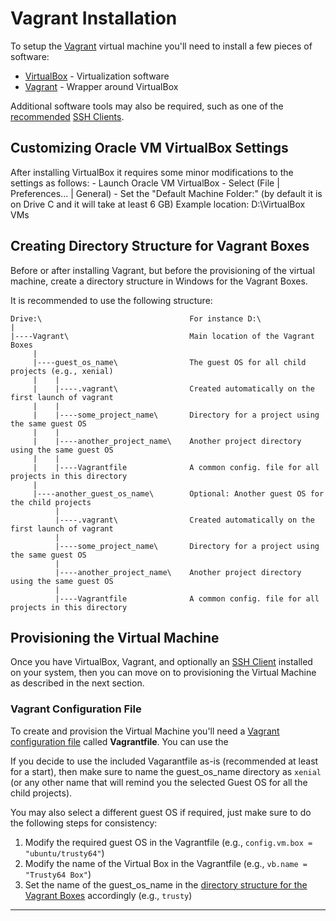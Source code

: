 # Vagrant Installation

To setup the [Vagrant][1] virtual machine you'll need to install a few pieces of software: 

- [VirtualBox][2] -     Virtualization software 
- [Vagrant][3] -        Wrapper around VirtualBox

Additional software tools may also be required, such as one of the [recommended][4] [SSH Clients][5].

## Customizing Oracle VM VirtualBox Settings

After installing VirtualBox it requires some minor modifications to the settings as follows:
    - Launch Oracle VM VirtualBox
    - Select (File | Preferences... | General)
    - Set the "Default Machine Folder:" (by default it is on Drive C and it will take at least 6 GB)
        Example location: D:\VirtualBox VMs

## Creating Directory Structure for Vagrant Boxes

Before or after installing Vagrant, but before the provisioning of the virtual machine, create a 
directory structure in Windows for the Vagrant Boxes.

It is recommended to use the following structure:

```
Drive:\                                 For instance D:\
|
|----Vagrant\                           Main location of the Vagrant Boxes
     |
     |----guest_os_name\                The guest OS for all child projects (e.g., xenial) 
     |    |
     |    |----.vagrant\                Created automatically on the first launch of vagrant
     |    |
     |    |----some_project_name\       Directory for a project using the same guest OS 
     |    |
     |    |----another_project_name\    Another project directory using the same guest OS
     |    |
     |    |----Vagrantfile              A common config. file for all projects in this directory
     |
     |----another_guest_os_name\        Optional: Another guest OS for the child projects 
          |
          |----.vagrant\                Created automatically on the first launch of vagrant
          |
          |----some_project_name\       Directory for a project using the same guest OS 
          |
          |----another_project_name\    Another project directory using the same guest OS
          |
          |----Vagrantfile              A common config. file for all projects in this directory
```

## Provisioning the Virtual Machine

Once you have VirtualBox, Vagrant, and optionally an [SSH Client][4] installed on your system, then 
you can move on to provisioning the Virtual Machine as 
described in the next section.

### Vagrant Configuration File

To create and provision the Virtual Machine you'll need a [Vagrant configuration file][6] called 
**Vagrantfile**. You can use the 

If you decide to use the included Vagarantfile as-is (recommended at least for a start), then 
make sure to name the guest_os_name directory as `xenial` (or any other name that will remind you
the selected Guest OS for all the child projects).

You may also select a different guest OS if required, just make sure to do the following steps for 
consistency:

1. Modify the required guest OS in the Vagrantfile (e.g., `config.vm.box = "ubuntu/trusty64"`)
2. Modify the name of the Virtual Box in the Vagrantfile (e.g., `vb.name = "Trusty64 Box"`)
3. Set the name of the guest_os_name in the [directory structure for the Vagrant Boxes](
   #creating-directory-structure-for-vagrant-boxes) accordingly (e.g., `trusty`)

---

[1]: Topics/Vagrant
[2]: https://www.virtualbox.org/
[3]: https://www.vagrantup.com/
[4]: Guides/SSH/Recommended%20SSH%20Clients.md
[5]: Topics/SSH%20Clients.md
[6]: Topics/Vagrantfile